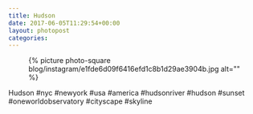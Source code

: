 ```yaml
---
title: Hudson
date: 2017-06-05T11:29:54+00:00
layout: photopost
categories:
---
```


<figure class="photo photo--square">
  {% picture photo-square blog/instagram/e1fde6d09f6416efd1c8b1d29ae3904b.jpg alt="" %}
</figure>

Hudson
#nyc #newyork #usa #america #hudsonriver #hudson #sunset #oneworldobservatory #cityscape #skyline
